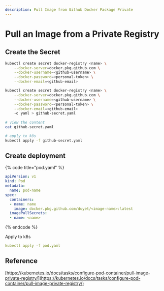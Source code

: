 ```yaml
---
description: Pull Image from Github Docker Package Private
---
```


# Pull an Image from a Private Registry

## Create the Secret

```bash
kubectl create secret docker-registry <name> \
    --docker-server=docker.pkg.github.com \
    --docker-username=<github-username> \
    --docker-password=<personal-token> \
    --docker-email=<github-email>
```

```bash
kubectl create secret docker-registry <name> \
    --docker-server=docker.pkg.github.com \
    --docker-username=<github-username> \
    --docker-password=<personal-token> \
    --docker-email=<github-email>
    -o yaml > github-secret.yaml
    
# view the content
cat github-secret.yaml

# apply to k8s
kubectl apply -f github-secret.yaml
```

## Create deployment

{% code title="pod.yaml" %}
```yaml
apiVersion: v1
kind: Pod
metadata:
  name: pod-name
spec:
  containers:
  - name: name
    image: docker.pkg.github.com/duyet/<image-name>:latest
  imagePullSecrets:
  - name: <name>
```
{% endcode %}

Apply to k8s

```yaml
kubectl apply -f pod.yaml
```

## Reference

[https://kubernetes.io/docs/tasks/configure-pod-container/pull-image-private-registry/](https://kubernetes.io/docs/tasks/configure-pod-container/pull-image-private-registry/)

